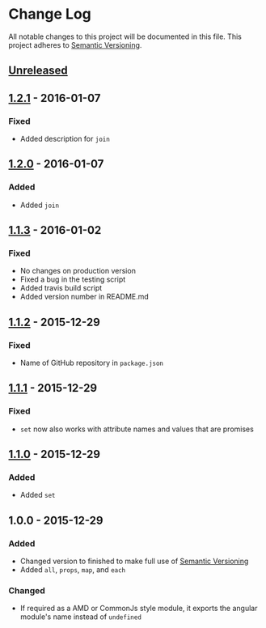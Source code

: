 # Change Log
All notable changes to this project will be documented in this file.
This project adheres to [Semantic Versioning](http://semver.org/).

## [Unreleased]

## [1.2.1] - 2016-01-07
### Fixed
- Added description for `join`

## [1.2.0] - 2016-01-07
### Added
- Added `join`

## [1.1.3] - 2016-01-02
### Fixed
- No changes on production version
- Fixed a bug in the testing script
- Added travis build script
- Added version number in README.md

## [1.1.2] - 2015-12-29
### Fixed
- Name of GitHub repository in `package.json`

## [1.1.1] - 2015-12-29
### Fixed
- `set` now also works with attribute names and values that are promises

## [1.1.0] - 2015-12-29
### Added
- Added `set`

## 1.0.0 - 2015-12-29
### Added
- Changed version to finished to make full use of [Semantic Versioning](http://semver.org/)
- Added `all`, `props`, `map`, and `each`

### Changed
- If required as a AMD or CommonJs style module, it exports the angular module's name instead of `undefined`

[Unreleased]: https://github.com/dbartholomae/ngQplus/compare/1.2.1...HEAD
[1.2.1]: https://github.com/dbartholomae/ngQplus/compare/1.2.0...1.2.1
[1.2.0]: https://github.com/dbartholomae/ngQplus/compare/1.1.3...1.2.0
[1.1.3]: https://github.com/dbartholomae/ngQplus/compare/1.1.2...1.1.3
[1.1.2]: https://github.com/dbartholomae/ngQplus/compare/1.1.1...1.1.2
[1.1.1]: https://github.com/dbartholomae/ngQplus/compare/1.1.0...1.1.1
[1.1.1]: https://github.com/dbartholomae/ngQplus/compare/1.1.0...1.1.1
[1.1.0]: https://github.com/dbartholomae/ngQplus/compare/1.0.0...1.1.0

